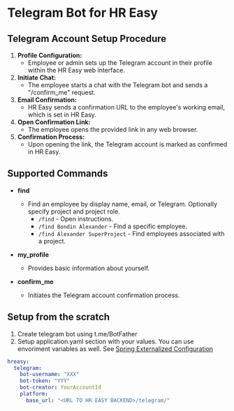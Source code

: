# Telegram Bot for HR Easy

## Telegram Account Setup Procedure

1. **Profile Configuration:**
    - Employee or admin sets up the Telegram account in their profile within the HR Easy web interface.
2. **Initiate Chat:**
    - The employee starts a chat with the Telegram bot and sends a "/confirm_me" request.
3. **Email Confirmation:**
    - HR Easy sends a confirmation URL to the employee's working email, which is set in HR Easy.
4. **Open Confirmation Link:**
    - The employee opens the provided link in any web browser.
5. **Confirmation Process:**
    - Upon opening the link, the Telegram account is marked as confirmed in HR Easy.

## Supported Commands

- **find**
   - Find an employee by display name, email, or Telegram. Optionally specify project and project role.
      - `/find` - Open instructions.
      - `/find Bondin Alexander` - Find a specific employee.
      - `/find Alexander SuperProject` - Find employees associated with a project.

- **my_profile**
   - Provides basic information about yourself.

- **confirm_me**
   - Initiates the Telegram account confirmation process.

## Setup from the scratch

1. Create telegram bot using t.me/BotFather
2. Setup application.yaml section with your values. You can use envoriment variables as well. See [Spring Externalized Configuration](https://docs.spring.io/spring-boot/docs/1.2.2.RELEASE/reference/html/boot-features-external-config.html#boot-features-external-config)
```yaml
hreasy:
  telegram:
    bot-username: "XXX"
    bot-token: "YYY"
    bot-creator: YourAccountId
    platform:
      base_url: "<URL TO HR EASY BACKEND>/telegram/"
```
